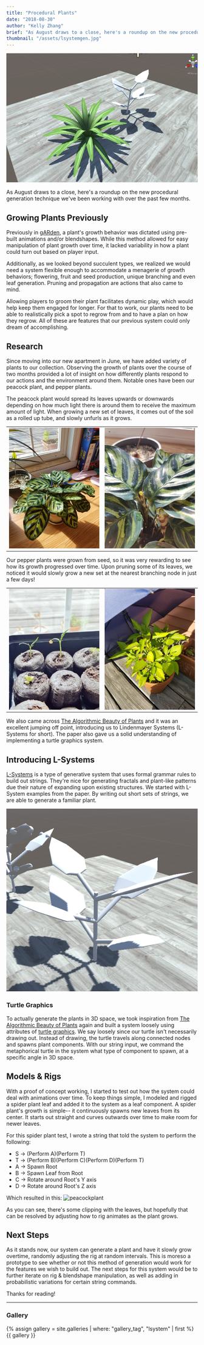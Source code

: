 ```yaml
---
title: "Procedural Plants"
date: "2018-08-30"
author: "Kelly Zhang"
brief: "As August draws to a close, here's a roundup on the new procedural generation technique we've been working with over the past few months."
thumbnail: "/assets/lsystemgen.jpg"
---
```


![lsys](../assets/lsystemgen.jpg)

As August draws to a close, here's a roundup on the new procedural generation technique we've been working with over the past few months.

<!--more-->

## Growing Plants Previously

Previously in [gARden][garden], a plant's growth behavior was dictated using pre-built animations and/or blendshapes. While this method allowed for easy manipulation of plant growth over time, it lacked variability in how a plant could turn out based on player input. 

Additionally, as we looked beyond succulent types, we realized we would need a system flexible enough to accommodate a menagerie of growth behaviors; flowering, fruit and seed production, unique branching and even leaf generation. Pruning and propagation are actions that also came to mind. 

Allowing players to groom their plant facilitates dynamic play, which would help keep them engaged for longer. For that to work, our plants need to be able to realistically pick a spot to regrow from and to have a plan on how they regrow. All of these are features that our previous system could only dream of accomplishing.

## Research

Since moving into our new apartment in June, we have added variety of plants to our collection. Observing the growth of plants over the course of two months provided a lot of insight on how differently plants respond to our actions and the environment around them. Notable ones have been our peacock plant, and pepper plants.

The peacock plant would spread its leaves upwards or downwards depending on how much light there is around them to receive the maximum amount of light. When growing a new set of leaves, it comes out of the soil as a rolled up tube, and slowly unfurls as it grows.
<table style="border: none;" border="0">
    <tr>
        <td style="border: none;">
            <img src="../assets/gallery/lsystem/0.jpg"/>
        </td>
        <td style="border: none;">
            <img src="../assets/gallery/lsystem/1.jpg"/>
        </td>
    </tr>
</table>

Our pepper plants were grown from seed, so it was very rewarding to see how its growth progressed over time. Upon pruning some of its leaves, we noticed it would slowly grow a new set at the nearest branching node in just a few days!
<table style="border: none;" border="0">
    <tr>
        <td style="border: none;">
            <img src="../assets/gallery/lsystem/pepperbaby.jpg"/>
        </td>
        <td style="border: none; width: 50%;">
            <img src="../assets/gallery/lsystem/pepperadult.jpg"/>
        </td>
    </tr>
</table>

We also came across [The Algorithmic Beauty of Plants][abop] and it was an excellent jumping off point, introducing us to Lindenmayer Systems (L-Systems for short). The paper also gave us a solid understanding of implementing a turtle graphics system.

## Introducing L-Systems

[L-Systems][lsystems] is a type of generative system that uses formal grammar rules to build out strings. They're nice for generating fractals and plant-like patterns due their nature of expanding upon existing structures. We started with L-System examples from the paper. By writing out short sets of strings, we are able to generate a familiar plant.

![basicbasil](../assets/gallery/lsystem/2.png)

### Turtle Graphics

To actually generate the plants in 3D space, we took inspiration from [The Algorithmic Beauty of Plants][abop] again and built a system loosely using attributes of [turtle graphics][turtlegfx]. We say loosely since our turtle isn't necessarily drawing out. Instead of drawing, the turtle travels along connected nodes and spawns plant components. With our string input, we command the metaphorical turtle in the system what type of component to spawn, at a specific angle in 3D space.

## Models & Rigs

With a proof of concept working, I started to test out how the system could deal with animations over time. To keep things simple, I modeled and rigged a spider plant leaf and added it to the system as a leaf component. 
A spider plant's growth is simple-- it continuously spawns new leaves from its center. It starts out straight and curves outwards over time to make room for newer leaves. 

For this spider plant test, I wrote a string that told the system to perform the following:
- S -> (Perform A)(Perform T)
- T -> (Perform B)(Perform C)(Perform D)(Perform T)
- A -> Spawn Root
- B -> Spawn Leaf from Root
- C -> Rotate around Root's Y axis 
- D -> Rotate around Root's Z axis

Which resulted in this:
![peacockplant](../assets/gallery/lsystem/3.gif)

As you can see, there's some clipping with the leaves, but hopefully that can be resolved by adjusting how to rig animates as the plant grows.

## Next Steps
 
As it stands now, our system can generate a plant and have it slowly grow overtime, randomly adjusting the rig at random intervals. This is moreso a prototype to see whether or not this method of generation would work for the features we wish to build out. 
The next steps for this system would be to further iterate on rig & blendshape manipulation, as well as adding in probabilistic variations for certain string commands.

Thanks for reading!

<div>
  <hr>
  <h3 id="gallery">Gallery</h3>
  {% assign gallery = site.galleries | where: "gallery_tag", "lsystem" | first %}
  {{ gallery }}
</div>

[garden]: ../games/garden
[abop]: http://algorithmicbotany.org/papers/#abop
[lsystems]: https://en.wikipedia.org/wiki/L-system
[turtlegfx]: https://en.wikipedia.org/wiki/Turtle_graphics